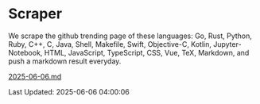 # Scraper

We scrape the github trending page of these languages: Go, Rust, Python, Ruby, C++, C, Java, Shell, Makefile, Swift, Objective-C, Kotlin, Jupyter-Notebook, HTML, JavaScript, TypeScript, CSS, Vue, TeX, Markdown, and push a markdown result everyday.

[2025-06-06.md](https://github.com/yangwenmai/github-trending-backup/blob/master/2025-06-06.md)

Last Updated: 2025-06-06 04:00:06